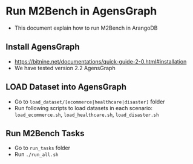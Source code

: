 # Run M2Bench in AgensGraph 
- This document explain how to run M2Bench in ArangoDB

## Install AgensGraph 
- https://bitnine.net/documentations/quick-guide-2-0.html#installation
- We have tested version 2.2 AgensGraph

## LOAD Dataset into AgensGraph 
- Go to `load_dataset/[ecommerce|healthcare|disaster]` folder
- Run following scripts to load datasets in each scenario: `load_ecommerce.sh`, `load_healthcare.sh`, `load_disaster.sh`

## Run M2Bench Tasks
- Go to `run_tasks` folder 
- Run `./run_all.sh`

